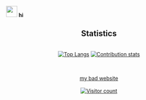<!--
**chibbi/chibbi** is a ✨ _special_ ✨ repository because its `README.md` (this file) appears on your GitHub profile.
Here are some ideas to get you started:
- 🔭 I’m currently working on ...
- 🌱 I’m currently learning ...
- 👯 I’m looking to collaborate on ...
- 🤔 I’m looking for help with ...
- 💬 Ask me about ...
- 📫 How to reach me: ...
- 😄 Pronouns: ...
- ⚡ Fun fact: ...
-->
<!--
may change to:
https://github.com/jstrieb/github-stats
-->
<img src="https://raw.githubusercontent.com/MartinHeinz/MartinHeinz/master/wave.gif" width="30px" height="30px" /> <b>hi</b>
<div align="center">
    <h2>Statistics</h2>
    <br>
  <a href="https://github.com/anuraghazra/github-readme-stats"><img src="https://github-readme-stats.vercel.app/api/top-langs/?username=chibbi&theme=radical&count_private=true" alt="Top Langs"></a>
  <a href="https://github.com/anuraghazra/github-readme-stats"><img src="https://github-readme-stats.vercel.app/api?username=chibbi&show_icons=true&theme=radical&count_private=true&hide=stars&line_height=48" alt="Contribution stats"></a>
</div>
<br>
<br>
<p align="center">
    <a href="https://chibbi.github.io"> my bad website</a>
    <br>
    <br>
    <a href="http://visitor-badge.glitch.me/"><img src="https://visitor-badge.glitch.me/badge?page_id=chibbi.chibbi&left_text=Profile%20Visitors&left_color=blue&right_color=green" alt="Visitor count"></a>
</p>
